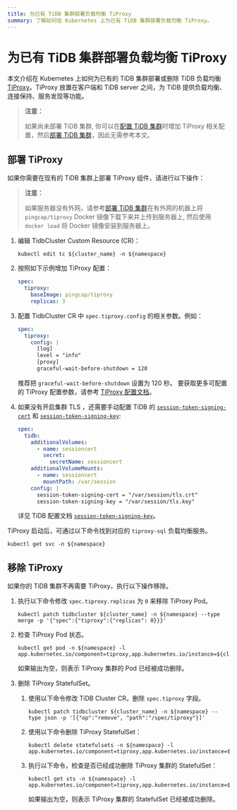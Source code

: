 ```yaml
---
title: 为已有 TiDB 集群部署负载均衡 TiProxy
summary: 了解如何在 Kubernetes 上为已有 TiDB 集群部署负载均衡 TiProxy。
---
```


# 为已有 TiDB 集群部署负载均衡 TiProxy

本文介绍在 Kubernetes 上如何为已有的 TiDB 集群部署或删除 TiDB 负载均衡 [TiProxy](https://docs.pingcap.com/zh/tidb/v7.6/tiproxy-overview)。TiProxy 放置在客户端和 TiDB server 之间，为 TiDB 提供负载均衡、连接保持、服务发现等功能。

> **注意：**
>
> 如果尚未部署 TiDB 集群, 你可以在[配置 TiDB 集群](configure-a-tidb-cluster.md)时增加 TiProxy 相关配置，然后[部署 TiDB 集群](deploy-on-general-kubernetes.md)，因此无需参考本文。

## 部署 TiProxy

如果你需要在现有的 TiDB 集群上部署 TiProxy 组件，请进行以下操作：

> **注意：**
>
> 如果服务器没有外网，请参考[部署 TiDB 集群](deploy-on-general-kubernetes.md#部署-tidb-集群)在有外网的机器上将 `pingcap/tiproxy` Docker 镜像下载下来并上传到服务器上, 然后使用 `docker load` 将 Docker 镜像安装到服务器上。

1. 编辑 TidbCluster Custom Resource (CR)：

    ``` shell
    kubectl edit tc ${cluster_name} -n ${namespace}
    ```

2. 按照如下示例增加 TiProxy 配置：

    ```yaml
    spec:
      tiproxy:
        baseImage: pingcap/tiproxy
        replicas: 3
    ```

3. 配置 TidbCluster CR 中 `spec.tiproxy.config` 的相关参数。例如：

    ```yaml
    spec:
      tiproxy:
        config: |
          [log]
          level = "info"
          [proxy]
          graceful-wait-before-shutdown = 120
    ```

    推荐把 `graceful-wait-before-shutdown` 设置为 120 秒。 要获取更多可配置的 TiProxy 配置参数，请参考 [TiProxy 配置文档](https://docs.pingcap.com/zh/tidb/v7.6/tiproxy-configuration)。

4. 如果没有开启集群 TLS ，还需要手动配置 TiDB 的 [`session-token-signing-cert`](https://docs.pingcap.com/zh/tidb/stable/tidb-configuration-file#session-token-signing-cert-%E4%BB%8E-v640-%E7%89%88%E6%9C%AC%E5%BC%80%E5%A7%8B%E5%BC%95%E5%85%A5) 和 [`session-token-signing-key`](https://docs.pingcap.com/zh/tidb/stable/tidb-configuration-file#session-token-signing-key-%E4%BB%8E-v640-%E7%89%88%E6%9C%AC%E5%BC%80%E5%A7%8B%E5%BC%95%E5%85%A5):

    ```yaml
    spec:
      tidb:
        additionalVolumes:
          - name: sessioncert
            secret:
              secretName: sessioncert
        additionalVolumeMounts:
          - name: sessioncert
            mountPath: /var/session
        config: |
          session-token-signing-cert = "/var/session/tls.crt"
          session-token-signing-key = "/var/session/tls.key"
    ```

    详见 TiDB 配置文档 [`session-token-signing-key`](https://docs.pingcap.com/zh/tidb/v7.6/tidb-configuration-file#session-token-signing-cert-从-v640-版本开始引入)。

TiProxy 启动后，可通过以下命令找到对应的 `tiproxy-sql` 负载均衡服务。

``` shell
kubectl get svc -n ${namespace}
```

## 移除 TiProxy

如果你的 TiDB 集群不再需要 TiProxy，执行以下操作移除。

1. 执行以下命令修改 `spec.tiproxy.replicas` 为 `0` 来移除 TiProxy Pod。

    ```shell
    kubectl patch tidbcluster ${cluster_name} -n ${namespace} --type merge -p '{"spec":{"tiproxy":{"replicas": 0}}}'
    ```

2. 检查 TiProxy Pod 状态。

    ```shell
    kubectl get pod -n ${namespace} -l app.kubernetes.io/component=tiproxy,app.kubernetes.io/instance=${cluster_name}
    ```

    如果输出为空，则表示 TiProxy 集群的 Pod 已经被成功删除。

3. 删除 TiProxy StatefulSet。

    1. 使用以下命令修改 TiDB Cluster CR，删除 `spec.tiproxy` 字段。

        ```shell
        kubectl patch tidbcluster ${cluster_name} -n ${namespace} --type json -p '[{"op":"remove", "path":"/spec/tiproxy"}]'
        ```

    2. 使用以下命令删除 TiProxy StatefulSet：

        ```shell
        kubectl delete statefulsets -n ${namespace} -l app.kubernetes.io/component=tiproxy,app.kubernetes.io/instance=${cluster_name}
        ```

    3. 执行以下命令，检查是否已经成功删除 TiProxy 集群的 StatefulSet：

        ```shell
        kubectl get sts -n ${namespace} -l app.kubernetes.io/component=tiproxy,app.kubernetes.io/instance=${cluster_name}
        ```

        如果输出为空，则表示 TiProxy 集群的 StatefulSet 已经被成功删除。
